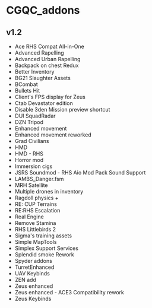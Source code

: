 # CGQC_addons

## v1.2
- Ace RHS Compat All-in-One
- Advanced Rapelling
- Advanced Urban Rapelling
- Backpack on chest Redux
- Better Inventory
- BG21 Slaughter Assets
- BCombat
- Bullets Hit
- Client's FPS display for Zeus
- Ctab Devastator edition
- Disable 3den Mission preview shortcut
- DUI SquadRadar
- DZN Tripod
- Enhanced movement
- Enhanced movement reworked
- Grad Civilians
- HMD
- HMD - RHS
- Horror mod
- Immersion cigs
- JSRS Soundmod - RHS Aio Mod Pack Sound Support
- LAMBS_Danger.fsm
- MRH Satellite
- Multiple drones in inventory
- Ragdoll physics +
- RE: CUP Terrains
- RE:RHS Escalation
- Real Engine
- Remove Stamina
- RHS Littlebirds 2
- Sigma's training assets
- Simple MapTools
- Simplex Support Services
- Splendid smoke Rework
- Spyder addons
- TurretEnhanced
- UAV Keybinds
- ZEN add
- Zeus enhanced
- Zeus enhanced - ACE3 Compatibility rework
- Zeus Keybinds
